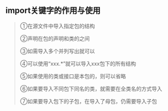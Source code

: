 ## import关键字的作用与使用

> ①在源文件中导入指定包的结构
>
> ②声明在包的声明和类的之间
>
> ③如需导入多个并列写出就可以
>
> ④可以使用“xxx.*”就可以导入xxx包下的所有结构
>
> ⑤如果使用的类或接口是本包的，则可以省略
>
> ⑥如果要导入不同包下同名的类，就需要在全类名的方式导入
>
> ⑦如果要导入包下的子包，在导入了母包，仍需要导入子包



